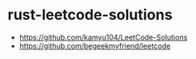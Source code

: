 # rust-leetcode-solutions

+ https://github.com/kamyu104/LeetCode-Solutions
+ https://github.com/begeekmyfriend/leetcode
